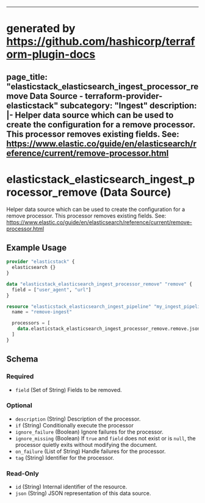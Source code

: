 
---
# generated by https://github.com/hashicorp/terraform-plugin-docs
page_title: "elasticstack_elasticsearch_ingest_processor_remove Data Source - terraform-provider-elasticstack"
subcategory: "Ingest"
description: |-
  Helper data source which can be used to create the configuration for a remove processor. This processor removes existing fields. See: https://www.elastic.co/guide/en/elasticsearch/reference/current/remove-processor.html
---

# elasticstack_elasticsearch_ingest_processor_remove (Data Source)

Helper data source which can be used to create the configuration for a remove processor. This processor removes existing fields. See: https://www.elastic.co/guide/en/elasticsearch/reference/current/remove-processor.html

## Example Usage

```terraform
provider "elasticstack" {
  elasticsearch {}
}

data "elasticstack_elasticsearch_ingest_processor_remove" "remove" {
  field = ["user_agent", "url"]
}

resource "elasticstack_elasticsearch_ingest_pipeline" "my_ingest_pipeline" {
  name = "remove-ingest"

  processors = [
    data.elasticstack_elasticsearch_ingest_processor_remove.remove.json
  ]
}
```

<!-- schema generated by tfplugindocs -->
## Schema

### Required

- `field` (Set of String) Fields to be removed.

### Optional

- `description` (String) Description of the processor.
- `if` (String) Conditionally execute the processor
- `ignore_failure` (Boolean) Ignore failures for the processor.
- `ignore_missing` (Boolean) If `true` and `field` does not exist or is `null`, the processor quietly exits without modifying the document.
- `on_failure` (List of String) Handle failures for the processor.
- `tag` (String) Identifier for the processor.

### Read-Only

- `id` (String) Internal identifier of the resource.
- `json` (String) JSON representation of this data source.
